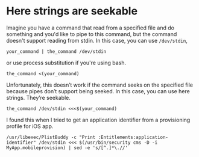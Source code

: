 # Here strings are seekable

Imagine you have a command that read from a specified file and do something and you'd like to pipe to this command, but the command doesn't support reading from stdin. In this case, you can use `/dev/stdin`,

    your_command | the_command /dev/stdin

or use process substitution if you're using bash.

    the_command <(your_command)

Unfortunately, this doesn’t work if the command seeks on the specified file because pipes don’t support being seeked. In this case, you can use here strings. They’re seekable.

    the_command /dev/stdin <<<$(your_command)

I found this when I tried to get an application identifier from a provisioning profile for iOS app.

    /usr/libexec/PlistBuddy -c "Print :Entitlements:application-identifier" /dev/stdin <<< $(/usr/bin/security cms -D -i MyApp.mobileprovision) | sed -e 's/[^.]*\.//'
